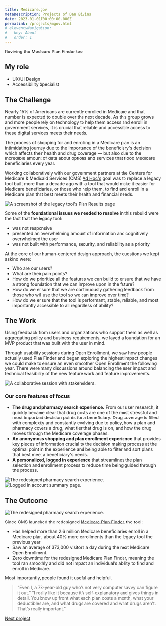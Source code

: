 ```yaml
---
title: Medicare.gov
metaDescription: Projects of Dan Bivins
date: 2023-01-01T00:00:00.000Z
permalink: /projects/mgov.html
# eleventyNavigation:
#   key: About
#   order: 1
---
```


Reviving the Medicare Plan Finder tool

## My role
- UX/UI Design
- Accessibility Specialist

## The Challenge

Nearly 15% of Americans are currently enrolled in Medicare and that number is expected to double over the next decade. As this group grows and more people rely on technology to help them access and enroll in government services, it is crucial that reliable and accessible access to these digital services meets their needs.

The process of shopping for and enrolling in a Medicare plan is an intimidating journey due to the importance of the beneficiary's decision which affects their health and drug coverage &mdash; but also due to the incredible amount of data about options and services that flood Medicare beneficiaries every year.

Working collaboratively with our government partners at the Centers for Medicare & Medicaid Services (CMS) [Ad Hoc's](https://adhoc.team/) goal was to replace a legacy tool built more than a decade ago with a tool that would make it easier for Medicare beneficiaries, or those who help them, to find and enroll in a Medicare plan that best meets their health and financial needs.

![A screenshot of the legacy tool's Plan Results page](/static/img/mgov_old_plans.png)


Some of the **foundational issues we needed to resolve** in this rebuild were the fact that the legacy tool:
- was not responsive
- presented an overwhelming amount of information and cognitively overwhelmed the user
- was not built with performance, security, and reliability as a priority

At the core of our human-centered design approach, the questions we kept asking were:
- Who are our users?
- What are their pain points?
- How do we prioritize all the features we can build to ensure that we have a strong foundation that we can improve upon in the future?
- How do we ensure that we are continuously gathering feedback from those who will use the tool so we can improve over time?
- How do we ensure that the tool is performant, stable, reliable, and most importantly accessible to all regardless of ability?

## The Work
Using feedback from users and organizations who support them as well as aggregating policy and business requirements, we layed a foundation for an MVP product that was built with the user in mind.

Through usability sessions during Open Enrollment, we saw how people actually used Plan Finder and began exploring the highest impact changes we could make to ensure an even smoother Open Enrollment the following year. There were many discussions around balancing the user impact and technical feasibility of the new feature work and feature improvements.

![A collaborative session with stakeholders.](/static/img/mgov_collab.png)

### Our core features of focus

- **The drug and pharmacy search experience.** From our user research, it quickly became clear that drug costs are one of the most stressful and most important decision points for a beneficiary. Drug coverage is filled with complexity and constantly evolving due to policy, how a plan and pharmacy covers a drug, what tier that drug is on, and how the drug moves through the Medicare coverage phases.
- **An anonymous shopping and plan enrollment experience** that provides key pieces of information crucial to the decision making process at the optimal point in the experience and being able to filter and sort plans that best meet a beneficiary's needs.
- **A personalized, logged in experience** that streamlines the plan selection and enrollment process to reduce time being guided through the process.

![The redesigned pharmacy search experience.](/static/img/mgov_PharmacySelection.png)
![Logged in account summary page.](/static/img/mgov_sum.png)


## The Outcome
![The redesigned pharmacy search experience.](/static/img/mgov_PharmacySelection.png)

Since CMS launched the redesigned [Medicare Plan Finder](https://www.medicare.gov/plan-compare/#/?year=2022&lang=en), the tool:
- Has helped more than 2.6 million Medicare beneficiaries enroll in a Medicare plan, about 40% more enrollments than the legacy tool the previous year
- Saw an average of 373,000 visitors a day during the next Medicare Open Enrollment.
- Zero downtime for the redesigned Medicare Plan Finder, meaning the tool ran smoothly and did not impact an individual’s ability to find and enroll in Medicare.

Most importantly, people found it useful and helpful.
> “Even I, a 73-year-old guy who’s not very computer savvy can figure it out.”
> “I really like it because it’s self-explanatory and gives things in detail. You know up front what each plan costs a month, what your deductibles are, and what drugs are covered and what drugs aren’t. That’s really important."

[Next project](/partner)